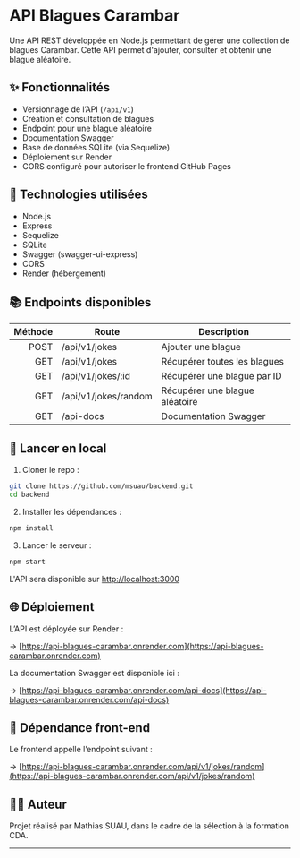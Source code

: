 # API Blagues Carambar

Une API REST développée en Node.js permettant de gérer une collection de blagues Carambar. Cette API permet d'ajouter, consulter et obtenir une blague aléatoire.

## ✨ Fonctionnalités

* Versionnage de l’API (`/api/v1`)
* Création et consultation de blagues
* Endpoint pour une blague aléatoire
* Documentation Swagger
* Base de données SQLite (via Sequelize)
* Déploiement sur Render
* CORS configuré pour autoriser le frontend GitHub Pages

## 🚀 Technologies utilisées

* Node.js
* Express
* Sequelize
* SQLite
* Swagger (swagger-ui-express)
* CORS
* Render (hébergement)

## 📚 Endpoints disponibles

| Méthode | Route                | Description                    |
| ------: | -------------------- | ------------------------------ |
|    POST | /api/v1/jokes        | Ajouter une blague             |
|     GET | /api/v1/jokes        | Récupérer toutes les blagues   |
|     GET | /api/v1/jokes/\:id   | Récupérer une blague par ID    |
|     GET | /api/v1/jokes/random | Récupérer une blague aléatoire |
|     GET | /api-docs            | Documentation Swagger          |

## 🔧 Lancer en local

1. Cloner le repo :

```bash
git clone https://github.com/msuau/backend.git
cd backend
```

2. Installer les dépendances :

```bash
npm install
```

3. Lancer le serveur :

```bash
npm start
```

L'API sera disponible sur [http://localhost:3000](http://localhost:3000)

## 🌐 Déploiement

L’API est déployée sur Render :

→ [https://api-blagues-carambar.onrender.com](https://api-blagues-carambar.onrender.com)

La documentation Swagger est disponible ici :

→ [https://api-blagues-carambar.onrender.com/api-docs](https://api-blagues-carambar.onrender.com/api-docs)

## 🔗 Dépendance front-end

Le frontend appelle l’endpoint suivant :

→ [https://api-blagues-carambar.onrender.com/api/v1/jokes/random](https://api-blagues-carambar.onrender.com/api/v1/jokes/random)

## 🧑‍💻 Auteur

Projet réalisé par Mathias SUAU, dans le cadre de la sélection à la formation CDA.

---